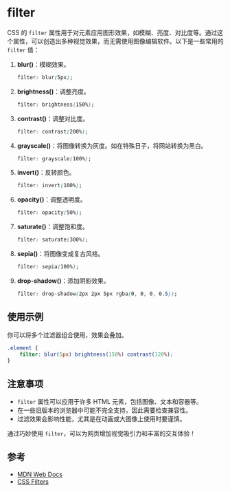# filter

CSS 的 `filter` 属性用于对元素应用图形效果，如模糊、亮度、对比度等。通过这个属性，可以创造出多种视觉效果，而无需使用图像编辑软件。以下是一些常用的 `filter` 值：

1. **blur()**：模糊效果。
   ```css
   filter: blur(5px);
   ```

2. **brightness()**：调整亮度。
   ```css
   filter: brightness(150%);
   ```

3. **contrast()**：调整对比度。
   ```css
   filter: contrast(200%);
   ```

4. **grayscale()**：将图像转换为灰度。如在特殊日子，将网站转换为黑白。
   ```css
   filter: grayscale(100%);
   ```

5. **invert()**：反转颜色。
   ```css
   filter: invert(100%);
   ```

6. **opacity()**：调整透明度。
   ```css
   filter: opacity(50%);
   ```

7. **saturate()**：调整饱和度。
   ```css
   filter: saturate(300%);
   ```

8. **sepia()**：将图像变成复古风格。
   ```css
   filter: sepia(100%);
   ```

9. **drop-shadow()**：添加阴影效果。
   ```css
   filter: drop-shadow(2px 2px 5px rgba(0, 0, 0, 0.5));
   ```

## 使用示例

你可以将多个过滤器组合使用，效果会叠加。
```css
.element {
    filter: blur(5px) brightness(150%) contrast(120%);
}
```

## 注意事项

- `filter` 属性可以应用于许多 HTML 元素，包括图像、文本和容器等。
- 在一些旧版本的浏览器中可能不完全支持，因此需要检查兼容性。
- 过滤效果会影响性能，尤其是在动画或大图像上使用时要谨慎。

通过巧妙使用 `filter`，可以为网页增加视觉吸引力和丰富的交互体验！

## 参考

- [MDN Web Docs](https://developer.mozilla.org/en-US/docs/Web/CSS/filter)
- [CSS Filters](https://css-tricks.com/almanac/properties/f/filter/)
